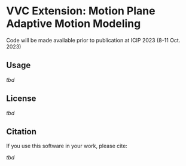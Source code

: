 # VVC Extension: Motion Plane Adaptive Motion Modeling

Code will be made available prior to publication at ICIP 2023 (8-11 Oct. 2023)

## Usage

*tbd*

## License

*tbd*

## Citation

If you use this software in your work, please cite:

*tbd*

